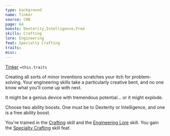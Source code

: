 ```yaml
---
type: background
name: Tinker 
source: CRB
page: 64
boosts: Dexterity,Intelligence,Free
skills: Crafting
lore: Engineering
feat: Specialty Crafting
traits: 
misc: 
---
```


[Tinker](###%20Tinker)
`=this.traits`


Creating all sorts of minor inventions scratches your itch for problem-solving. Your engineering skills take a particularly creative bent, and no one know what you'll come up with next.

It might be a genius device with tremendous potential... or it might explode.

Choose two ability boosts. One must be to Dexterity or Intelligence, and one is a free ability boost.

You're trained in the [Crafting](Crafting) skill and the [Engineering Lore](Engineering%20Lore) skill. You gain the [Specialty Crafting](Specialty%20Crafting) skill feat.

